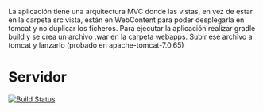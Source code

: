 La aplicación tiene una arquitectura MVC donde las vistas, en vez de estar en la carpeta src vista, están en WebContent para poder desplegarla en tomcat y no duplicar los ficheros.
Para ejecutar la aplicación realizar gradle build y se crea un archivo .war en la carpeta webapps. Subir ese archivo a tomcat y lanzarlo (probado en apache-tomcat-7.0.65)
# Servidor
[![Build Status](https://travis-ci.org/UNIZAR-30248-2016-SocialSport/Servidor.svg)](https://travis-ci.org/UNIZAR-30248-2016-SocialSport/Servidor)
